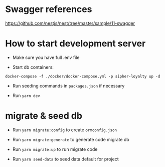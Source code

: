 # Swagger references

https://github.com/nestjs/nest/tree/master/sample/11-swagger

# How to start development server

- Make sure you have full .env file

- Start db containers:

`docker-compose -f ./docker/docker-compose.yml -p sipher-loyalty up -d`

- Run seeding commands in `packages.json` if necessary

- Run `yarn dev`

# migrate & seed db

- Run `yarn migrate:config` to create `ormconfig.json`

- Run `yarn migrate:generate` to generate code migrate db

- Run `yarn migrate:up` to run migrate code

- Run `yarn seed-data` to seed data default for project
